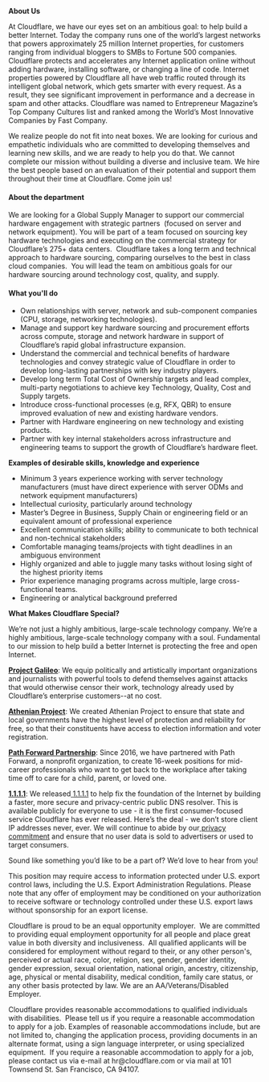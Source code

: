 <div class="content-intro">
	<div><strong>About Us</strong></div>
	<div>
		<p><span style="font-weight: 400;">At Cloudflare, we have our eyes set on an ambitious goal: to help build a better Internet. Today the company runs one of the world’s largest networks that powers approximately 25 million Internet properties, for customers ranging from individual bloggers to SMBs to Fortune 500 companies. Cloudflare protects and accelerates any Internet application online without adding hardware, installing software, or changing a line of code. Internet properties powered by Cloudflare all have web traffic routed through its intelligent global network, which gets smarter with every request. As a result, they see significant improvement in performance and a decrease in spam and other attacks. Cloudflare was named to Entrepreneur Magazine’s Top Company Cultures list and ranked among the World’s Most Innovative Companies by Fast Company.</span><span style="font-weight: 400;">&nbsp;</span></p>
		<p><span style="font-weight: 400;">We realize people do not fit into neat boxes. We are looking for curious and empathetic individuals who are committed to developing themselves and learning new skills, and we are ready to help you do that. We cannot complete our mission without building a diverse and inclusive team. We hire the best people based on an evaluation of their potential and support them throughout their time at Cloudflare. Come join us!&nbsp;</span></p>
	</div>
</div>
<h4><strong>About the department</strong></h4>
<p><span style="font-weight: 400;">We are looking for a Global Supply Manager to support our commercial hardware engagement with strategic partners&nbsp; (focused on server and network equipment). You will be part of a team focused on sourcing key hardware technologies and executing on the commercial strategy for Cloudflare’s 275+ data centers.&nbsp; Cloudflare takes a long term and technical approach to hardware sourcing, comparing ourselves to the best in class cloud companies.&nbsp; You will lead the team on ambitious goals for our hardware sourcing around technology cost, quality, and supply.&nbsp;</span></p>
<h4><strong>What you'll do</strong></h4>
<ul>
	<li style="font-weight: 400;"><span style="font-weight: 400;">Own relationships with server, network and sub-component companies (CPU, storage, networking technologies).</span></li>
	<li style="font-weight: 400;"><span style="font-weight: 400;">Manage and support key hardware sourcing and procurement efforts across compute, storage and network hardware in support of Cloudflare’s rapid global infrastructure expansion.</span></li>
	<li style="font-weight: 400;"><span style="font-weight: 400;">Understand the commercial and technical benefits of hardware technologies and convey strategic value of Cloudflare in order to develop long-lasting partnerships with key industry players.</span></li>
	<li style="font-weight: 400;"><span style="font-weight: 400;">Develop long term Total Cost of Ownership targets and lead complex, multi-party negotiations to achieve key Technology, Quality, Cost and Supply targets.</span></li>
	<li style="font-weight: 400;"><span style="font-weight: 400;">Introduce cross-functional processes (e.g, RFX, QBR) to ensure improved evaluation of new and existing hardware vendors.&nbsp;</span></li>
	<li style="font-weight: 400;"><span style="font-weight: 400;">Partner with Hardware engineering on new technology and existing products.&nbsp;</span></li>
	<li style="font-weight: 400;"><span style="font-weight: 400;">Partner with key internal stakeholders across infrastructure and engineering teams to support the growth of Cloudflare’s hardware fleet.</span></li>
</ul>
<p><strong>Examples of desirable skills, knowledge and experience</strong></p>
<ul>
	<li style="font-weight: 400;"><span style="font-weight: 400;">Minimum 3 years experience working with server technology manufacturers (must have direct experience with server ODMs and network equipment manufacturers)</span></li>
	<li style="font-weight: 400;"><span style="font-weight: 400;">Intellectual curiosity, particularly around technology&nbsp;</span></li>
	<li style="font-weight: 400;"><span style="font-weight: 400;">Master’s Degree in Business, Supply Chain or engineering field or an equivalent amount of professional experience&nbsp;</span></li>
	<li style="font-weight: 400;"><span style="font-weight: 400;">Excellent communication skills; ability to communicate to both technical and non-technical stakeholders&nbsp;</span></li>
	<li style="font-weight: 400;"><span style="font-weight: 400;">Comfortable managing teams/projects with tight deadlines in an ambiguous environment&nbsp;</span></li>
	<li style="font-weight: 400;"><span style="font-weight: 400;">Highly organized and able to juggle many tasks without losing sight of the highest priority items</span></li>
	<li style="font-weight: 400;"><span style="font-weight: 400;">Prior experience managing programs across multiple, large cross- functional teams.</span></li>
	<li style="font-weight: 400;"><span style="font-weight: 400;">Engineering or analytical background preferred</span></li>
</ul>
<div class="content-conclusion">
	<p><strong>What Makes Cloudflare Special?</strong></p>
	<p><span style="font-weight: 400;">We’re not just a highly ambitious, large-scale technology company. We’re a highly ambitious, large-scale technology company with a soul. Fundamental to our mission to help build a better Internet is protecting the free and open Internet.</span></p>
	<p><a href="https://blog.cloudflare.com/protecting-free-expression-online/"><strong>Project Galileo</strong></a><span style="font-weight: 400;">: We equip politically and artistically important organizations and journalists with powerful tools to defend themselves against attacks that would otherwise censor their work, technology already used by Cloudflare’s enterprise customers--at no cost.</span></p>
	<p><strong><a href="https://www.cloudflare.com/athenian/">Athenian Project</a></strong><span style="font-weight: 400;">: We created Athenian Project to ensure that state and local governments have the highest level of protection and reliability for free, so that their constituents have access to election information and voter registration.</span></p>
	<p><a href="https://blog.cloudflare.com/tag/path-forward/"><strong>Path Forward Partnership</strong></a><span style="font-weight: 400;">: Since 2016, we have partnered with Path Forward, a nonprofit organization, to create 16-week positions for mid-career professionals who want to get back to the workplace after taking time off to care for a child, parent, or loved one.</span></p>
	<p><a href="https://1.1.1.1/"><strong>1.1.1.1</strong></a><span style="font-weight: 400;">: We released</span><a href="https://1.1.1.1/"> <span style="font-weight: 400;">1.1.1.1</span></a><span style="font-weight: 400;"> to help fix the foundation of the Internet by building a faster, more secure and privacy-centric public DNS resolver. This is available publicly for everyone to use - it is the first consumer-focused service Cloudflare has ever released. Here’s the deal - we don’t store client IP addresses never, ever. We will continue to abide by our</span><a href="https://developers.cloudflare.com/1.1.1.1/privacy/public-dns-resolver"> privacy commitment</a><span style="font-weight: 400;"> and ensure that no user data is sold to advertisers or used to target consumers.</span></p>
	<p><span style="font-weight: 400;">Sound like something you’d like to be a part of? We’d love to hear from you!</span></p>
	<p><span style="font-weight: 400;">This position may require access to information protected under U.S. export control laws, including the U.S. Export Administration Regulations. Please note that any offer of employment may be conditioned on your authorization to receive software or technology controlled under these U.S. export laws without sponsorship for an export license.</span></p>
	<p><span style="font-weight: 400;">Cloudflare is proud to be an equal opportunity employer. &nbsp;We are committed to providing equal employment opportunity for all people and place great value in both diversity and inclusiveness. &nbsp;All qualified applicants will be considered for employment without regard to their, or any other person's, perceived or actual</span> <span style="font-weight: 400;">race, color, religion, sex, gender, gender identity, gender expression, sexual orientation, national origin, ancestry, citizenship, age, physical or mental disability, medical condition, family care status, or any other basis protected by law. </span><span style="font-weight: 400;">We are an AA/Veterans/Disabled Employer.</span></p>
	<p><span style="font-weight: 400;">Cloudflare provides reasonable accommodations to qualified individuals with disabilities. &nbsp;Please tell us if you require a reasonable accommodation to apply for a job. Examples of reasonable accommodations include, but are not limited to, changing the application process, providing documents in an alternate format, using a sign language interpreter, or using specialized equipment. &nbsp;If you require a reasonable accommodation to apply for a job, please contact us via e-mail at </span><span style="font-weight: 400;">hr@cloudflare.com</span><span style="font-weight: 400;"> or via mail at 101 Townsend St. San Francisco, CA 94107.</span></p>
</div>
